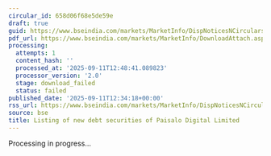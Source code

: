 ```yaml
---
circular_id: 658d06f68e5de59e
draft: true
guid: https://www.bseindia.com/markets/MarketInfo/DispNoticesNCirculars.aspx?Noticeid={55CF1315-B4A1-4356-925F-137C3C1449F0}&noticeno=20250911-51&dt=09/11/2025&icount=51&totcount=72&flag=0
pdf_url: https://www.bseindia.com/markets/MarketInfo/DownloadAttach.aspx?id=20250911-51&attachedId=
processing:
  attempts: 1
  content_hash: ''
  processed_at: '2025-09-11T12:48:41.089823'
  processor_version: '2.0'
  stage: download_failed
  status: failed
published_date: '2025-09-11T12:34:18+00:00'
rss_url: https://www.bseindia.com/markets/MarketInfo/DispNoticesNCirculars.aspx?Noticeid={55CF1315-B4A1-4356-925F-137C3C1449F0}&noticeno=20250911-51&dt=09/11/2025&icount=51&totcount=72&flag=0
source: bse
title: Listing of new debt securities of Paisalo Digital Limited
---
```


Processing in progress...
